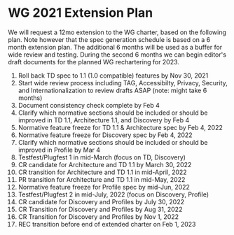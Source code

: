 # WG 2021 Extension Plan
We will request a 12mo extension to the WG charter, based on the following plan.
Note however that the spec generation schedule is based on a 6 month extension plan.
The additional 6 months will be used as a buffer for wide review and testing.
During the second 6 months we can begin editor's draft documents for the planned WG rechartering for 2023.

1. Roll back TD spec to 1.1 (1.0 compatible) features by Nov 30, 2021
2. Start wide review process including TAG, Accessibilty, Privacy, Security, and Internationalization to review drafts ASAP (note: might take 6 months)
3. Document consistency check complete by Feb 4
4. Clarify which normative sections should be included or should be improved in TD 1.1, Architecture 1.1, and Discovery by Feb 4
5. Normative feature freeze for TD 1.1 & Architecture spec by Feb 4, 2022
6. Normative feature freeze for Discovery spec by Feb 4, 2022
7. Clarify which normative sections should be included or should be improved in Profile by Mar 4
8. Testfest/Plugfest 1 in mid-March (focus on TD, Discovery)
9. CR candidate for Architecture and TD 1.1 by March 30, 2022
10. CR transition for Architecture and TD 1.1 in mid-April, 2022
11. PR transition for Architecture and TD 1.1 in mid-May, 2022
12. Normative feature freeze for Profile spec by mid-Jun, 2022
13. Testfest/Plugfest 2 in mid-July, 2022 (focus on Discovery, Profile)
14. CR candidate for Discovery and Profiles by July 30, 2022
15. CR Transition for Discovery and Profiles by Aug 31, 2022
16. CR Transition for Discovery and Profiles by Nov 1, 2022
17. REC transition before end of extended charter on Feb 1, 2023
